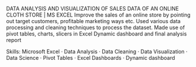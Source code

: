 DATA ANALYSIS AND VISUALIZATION OF SALES DATA OF AN ONLINE CLOTH STORE | MS EXCEL
Improve the sales of an online store by pointing out target customers, profitable marketing ways etc.
Used various data processing and cleaning techniques to process the dataset.
Made use of pivot tables, charts, slicers in Excel
Dynamic dashboard and final analysis report

Skills: Microsoft Excel · Data Analysis · Data Cleaning · Data Visualization · Data Science · Pivot Tables · Excel Dashboards · Dynamic dashboard
